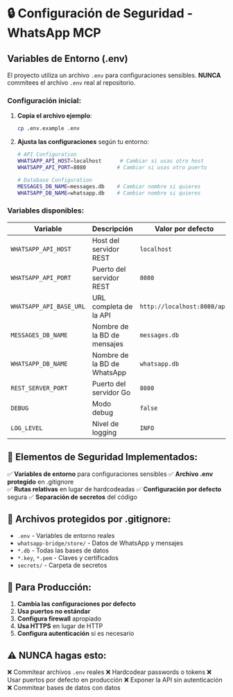 # 🔒 Configuración de Seguridad - WhatsApp MCP

## Variables de Entorno (.env)

El proyecto utiliza un archivo `.env` para configuraciones sensibles. **NUNCA** commitees el archivo `.env` real al repositorio.

### Configuración inicial:

1. **Copia el archivo ejemplo**:
   ```bash
   cp .env.example .env
   ```

2. **Ajusta las configuraciones** según tu entorno:
   ```bash
   # API Configuration
   WHATSAPP_API_HOST=localhost      # Cambiar si usas otro host
   WHATSAPP_API_PORT=8080          # Cambiar si usas otro puerto
   
   # Database Configuration  
   MESSAGES_DB_NAME=messages.db    # Cambiar nombre si quieres
   WHATSAPP_DB_NAME=whatsapp.db    # Cambiar nombre si quieres
   ```

### Variables disponibles:

| Variable | Descripción | Valor por defecto |
|----------|-------------|-------------------|
| `WHATSAPP_API_HOST` | Host del servidor REST | `localhost` |
| `WHATSAPP_API_PORT` | Puerto del servidor REST | `8080` |
| `WHATSAPP_API_BASE_URL` | URL completa de la API | `http://localhost:8080/api` |
| `MESSAGES_DB_NAME` | Nombre de la BD de mensajes | `messages.db` |
| `WHATSAPP_DB_NAME` | Nombre de la BD de WhatsApp | `whatsapp.db` |
| `REST_SERVER_PORT` | Puerto del servidor Go | `8080` |
| `DEBUG` | Modo debug | `false` |
| `LOG_LEVEL` | Nivel de logging | `INFO` |

## 🚨 Elementos de Seguridad Implementados:

✅ **Variables de entorno** para configuraciones sensibles
✅ **Archivo .env protegido** en .gitignore  
✅ **Rutas relativas** en lugar de hardcodeadas
✅ **Configuración por defecto** segura
✅ **Separación de secretos** del código

## 📁 Archivos protegidos por .gitignore:

- `.env` - Variables de entorno reales
- `whatsapp-bridge/store/` - Datos de WhatsApp y mensajes
- `*.db` - Todas las bases de datos
- `*.key`, `*.pem` - Claves y certificados
- `secrets/` - Carpeta de secretos

## 🔧 Para Producción:

1. **Cambia las configuraciones por defecto**
2. **Usa puertos no estándar**
3. **Configura firewall** apropiado
4. **Usa HTTPS** en lugar de HTTP
5. **Configura autenticación** si es necesario

## ⚠️ NUNCA hagas esto:

❌ Commitear archivos `.env` reales
❌ Hardcodear passwords o tokens
❌ Usar puertos por defecto en producción
❌ Exponer la API sin autenticación
❌ Commitear bases de datos con datos

